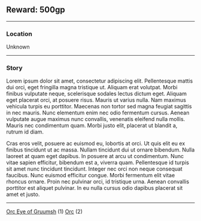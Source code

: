 ## Reward: 500gp

---
### Location

Unknown

---
### Story

Lorem ipsum dolor sit amet, consectetur adipiscing elit. Pellentesque mattis dui orci, eget fringilla magna tristique ut. Aliquam erat volutpat. Morbi finibus vulputate neque, scelerisque sodales lectus dictum eget. Aliquam eget placerat orci, at posuere risus. Mauris ut varius nulla. Nam maximus vehicula turpis eu porttitor. Maecenas non tortor sed magna feugiat sagittis in nec mauris. Nunc elementum enim nec odio fermentum cursus. Aenean vulputate augue maximus nunc convallis, venenatis eleifend nulla mollis. Mauris nec condimentum quam. Morbi justo elit, placerat ut blandit a, rutrum id diam.

Cras eros velit, posuere ac euismod eu, lobortis at orci. Ut quis elit eu ex finibus tincidunt ut ac massa. Nullam tincidunt dui ut ornare bibendum. Nulla laoreet at quam eget dapibus. In posuere at arcu ut condimentum. Nunc vitae sapien efficitur, bibendum est a, viverra quam. Pellentesque id turpis sit amet nunc tincidunt tincidunt. Integer nec orci non neque consequat faucibus. Nunc euismod efficitur congue. Morbi fermentum elit vitae rhoncus ornare. Proin nec pulvinar orci, id tristique urna. Aenean convallis porttitor est aliquet pulvinar. In eu nulla cursus odio dapibus placerat sit amet et justo.

---

[Orc Eye of Gruumsh](https://www.dndbeyond.com/monsters/17188-orc-eye-of-gruumsh) (1)
[Orc](https://www.dndbeyond.com/monsters/16972-orc) (2)